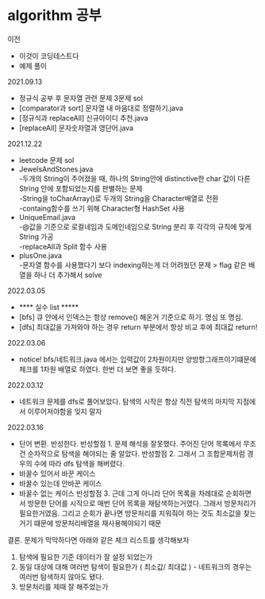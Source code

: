 # algorithm 공부

이전
- 이것이 코딩테스트다
- 예제 풀이

2021.09.13 
- 정규식 공부 후 문자열 관련 문제 3문제 sol
- [comparator과 sort] 문자열 내 마음대로 정렬하기.java
- [정규식과 replaceAll] 신규아이디 추천.java
- [replaceAll] 문자숫자열과 영단어.java


2021.12.22
- leetcode 문제 sol
- JewelsAndStones.java  
-두개의 String이 주어졌을 때, 하나의 String안에 distinctive한 char 값이 다른 String 안에 포함되었는지를 판별하는 문제  
-String을 toCharArray()로 두개의 String을 Character배열로 전환  
-containg함수를 쓰기 위해 Character형 HashSet 사용
- UniqueEmail.java  
-@값을 기준으로 로컬네임과 도메인네임으로 String 분리 후 각각의 규칙에 맞게 String 가공  
-replaceAll과 Split 함수 사용
- plusOne.java  
-문자열 함수를 사용했다기 보다 indexing하는게 더 어려웠던 문제 > flag 같은 배열을 하나 더 추가해서 solve


2022.03.05
- **** 실수 list *****
- [bfs] 큐 안에서 인덱스는 항상 remove() 해온거 기준으로 하기. 명심 또 명심.
- [dfs] 최대값을 가져와야 하는 경우 return 부분에서 항상 비교 후에 최대값 return! 


2022.03.06
- notice! bfs/네트워크.java 에서는 입력값이 2차원이지만 양방향그래프이기떄문에 체크를 1차원 배열로 하였다. 한번 더 보면 좋을 듯하다.

2022.03.12
- 네트워크 문제를 dfs로 풀어보았다. 탐색의 시작은 항상 직전 탐색의 마지막 지점에서 이루어져야함을 잊지 말자

2022.03.16
- 단어 변환. 반성한다.
반성할점 1. 문제 해석을 잘못했다. 주어진 단어 목록에서 무조건 순차적으로 탐색을 해야되는 줄 알았다.
반성할점 2. 그래서 그 조합문제처럼 경우의 수에 따라 dfs 탐색을 해버렸다. 
 - 바꿀수 있어서 바꾼 케이스
 - 바꿀수 있는데 안바꾼 케이스
 - 바꿀수 없는 케이스
반성할점 3. 근데 그게 아니라 단어 목록을 차례대로 순회하면서 방문한 단어를 시작으로 매번 단어 목록을 재탐색하는거였다.
          그래서 방문처리가 필요한거였음. 그리고 순회가 끝나면 방문처리를 지워줘야 하는 것도 최소값을 찾는거기 떄문에 방문처리배열을 재사용해야되기 때문

결론. 문제가 막막하다면 아래와 같은 체크 리스트를 생각해보자
1. 탐색에 필요한 기준 데이터가 잘 설정 되었는가
2. 동일 대상에 대해 여러번 탐색이 필요한가 ( 최소값/ 최대값 ) - 네트워크의 경우는 여러번 탐색하지 않아도 됐다.
3. 방문처리를 제때 잘 해주었는가
